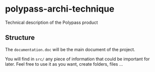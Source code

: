 # polypass-archi-technique

Technical description of the Polypass product

## Structure

The `documentation.doc` will be the main document of the project.

You will find in `src/` any piece of information that could be important for later.
Feel free to use it as you want, create folders, files ... 